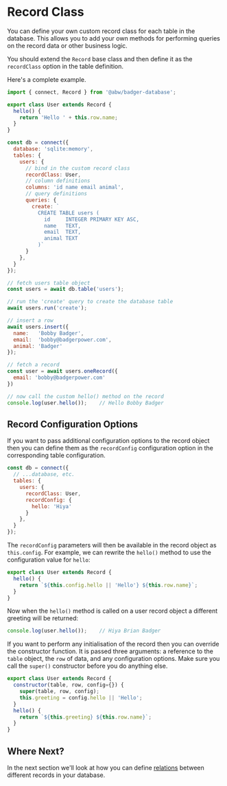 # Record Class

You can define your own custom record class for each table in the database.
This allows you to add your own methods for performing queries on the record
data or other business logic.

You should extend the `Record` base class and then define it as the `recordClass`
option in the table definition.

Here's a complete example.

```js
import { connect, Record } from '@abw/badger-database';

export class User extends Record {
  hello() {
    return 'Hello ' + this.row.name;
  }
}

const db = connect({
  database: 'sqlite:memory',
  tables: {
    users: {
      // bind in the custom record class
      recordClass: User,
      // column definitions
      columns: 'id name email animal',
      // query definitions
      queries: {
        create: `
          CREATE TABLE users (
            id     INTEGER PRIMARY KEY ASC,
            name   TEXT,
            email  TEXT,
            animal TEXT
          )`
      }
    },
  }
});

// fetch users table object
const users = await db.table('users');

// run the 'create' query to create the database table
await users.run('create');

// insert a row
await users.insert({
  name:   'Bobby Badger',
  email:  'bobby@badgerpower.com',
  animal: 'Badger'
});

// fetch a record
const user = await users.oneRecord({
  email: 'bobby@badgerpower.com'
})

// now call the custom hello() method on the record
console.log(user.hello());    // Hello Bobby Badger
```

## Record Configuration Options

If you want to pass additional configuration options to the record
object then you can define them as the `recordConfig` configuration
option in the corresponding table configuration.

```js
const db = connect({
  // ...database, etc.
  tables: {
    users: {
      recordClass: User,
      recordConfig: {
        hello: 'Hiya'
      }
    },
  }
});
```

The `recordConfig` parameters will then be available in the record
object as `this.config`.  For example, we can rewrite the `hello()`
method to use the configuration value for `hello`:

```js
export class User extends Record {
  hello() {
    return `${this.config.hello || 'Hello'} ${this.row.name}`;
  }
}
```

Now when the `hello()` method is called on a user record object
a different greeting will be returned:

```js
console.log(user.hello());    // Hiya Brian Badger
```

If you want to perform any initialisation of the record then you can override
the constructor function.  It is passed three arguments: a reference to the
`table` object, the `row` of data, and any configuration options.  Make sure
you call the `super()` constructor before you do anything else.

```js
export class User extends Record {
  constructor(table, row, config={}) {
    super(table, row, config);
    this.greeting = config.hello || 'Hello';
  }
  hello() {
    return `${this.greeting} ${this.row.name}`;
  }
}
```

## Where Next?

In the next section we'll look at how you can define [relations](relations)
between different records in your database.
